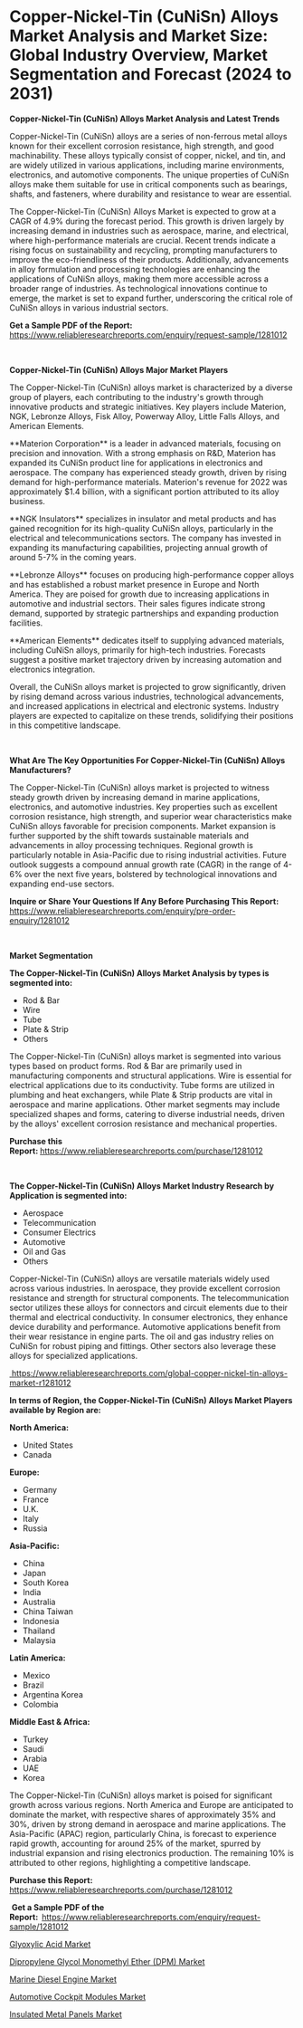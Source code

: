 <p><h1>Copper-Nickel-Tin (CuNiSn) Alloys Market Analysis and Market Size: Global Industry Overview, Market Segmentation and Forecast (2024 to 2031)</h1></p><p><strong>Copper-Nickel-Tin (CuNiSn) Alloys Market Analysis and Latest Trends</strong></p>
<p><p>Copper-Nickel-Tin (CuNiSn) alloys are a series of non-ferrous metal alloys known for their excellent corrosion resistance, high strength, and good machinability. These alloys typically consist of copper, nickel, and tin, and are widely utilized in various applications, including marine environments, electronics, and automotive components. The unique properties of CuNiSn alloys make them suitable for use in critical components such as bearings, shafts, and fasteners, where durability and resistance to wear are essential.</p><p>The Copper-Nickel-Tin (CuNiSn) Alloys Market is expected to grow at a CAGR of 4.9% during the forecast period. This growth is driven largely by increasing demand in industries such as aerospace, marine, and electrical, where high-performance materials are crucial. Recent trends indicate a rising focus on sustainability and recycling, prompting manufacturers to improve the eco-friendliness of their products. Additionally, advancements in alloy formulation and processing technologies are enhancing the applications of CuNiSn alloys, making them more accessible across a broader range of industries. As technological innovations continue to emerge, the market is set to expand further, underscoring the critical role of CuNiSn alloys in various industrial sectors.</p></p>
<p><strong>Get a Sample PDF of the Report:&nbsp;</strong> <a href="https://www.reliableresearchreports.com/enquiry/request-sample/1281012?utm_campaign=113&utm_medium=2&utm_source=Github&utm_content=ia&utm_term=16122024&utm_id=copper-nickel-tin-cunisn-alloys">https://www.reliableresearchreports.com/enquiry/request-sample/1281012</a></p>
<p>&nbsp;</p>
<p><strong>Copper-Nickel-Tin (CuNiSn) Alloys Major Market Players</strong></p>
<p><p>The Copper-Nickel-Tin (CuNiSn) alloys market is characterized by a diverse group of players, each contributing to the industry's growth through innovative products and strategic initiatives. Key players include Materion, NGK, Lebronze Alloys, Fisk Alloy, Powerway Alloy, Little Falls Alloys, and American Elements.</p><p>**Materion Corporation** is a leader in advanced materials, focusing on precision and innovation. With a strong emphasis on R&D, Materion has expanded its CuNiSn product line for applications in electronics and aerospace. The company has experienced steady growth, driven by rising demand for high-performance materials. Materion's revenue for 2022 was approximately $1.4 billion, with a significant portion attributed to its alloy business.</p><p>**NGK Insulators** specializes in insulator and metal products and has gained recognition for its high-quality CuNiSn alloys, particularly in the electrical and telecommunications sectors. The company has invested in expanding its manufacturing capabilities, projecting annual growth of around 5-7% in the coming years.</p><p>**Lebronze Alloys** focuses on producing high-performance copper alloys and has established a robust market presence in Europe and North America. They are poised for growth due to increasing applications in automotive and industrial sectors. Their sales figures indicate strong demand, supported by strategic partnerships and expanding production facilities.</p><p>**American Elements** dedicates itself to supplying advanced materials, including CuNiSn alloys, primarily for high-tech industries. Forecasts suggest a positive market trajectory driven by increasing automation and electronics integration.</p><p>Overall, the CuNiSn alloys market is projected to grow significantly, driven by rising demand across various industries, technological advancements, and increased applications in electrical and electronic systems. Industry players are expected to capitalize on these trends, solidifying their positions in this competitive landscape.</p></p>
<p>&nbsp;</p>
<p><strong>What Are The Key Opportunities For Copper-Nickel-Tin (CuNiSn) Alloys Manufacturers?</strong></p>
<p><p>The Copper-Nickel-Tin (CuNiSn) alloys market is projected to witness steady growth driven by increasing demand in marine applications, electronics, and automotive industries. Key properties such as excellent corrosion resistance, high strength, and superior wear characteristics make CuNiSn alloys favorable for precision components. Market expansion is further supported by the shift towards sustainable materials and advancements in alloy processing techniques. Regional growth is particularly notable in Asia-Pacific due to rising industrial activities. Future outlook suggests a compound annual growth rate (CAGR) in the range of 4-6% over the next five years, bolstered by technological innovations and expanding end-use sectors.</p></p>
<p><strong>Inquire or Share Your Questions If Any Before Purchasing This Report:</strong> <a href="https://www.reliableresearchreports.com/enquiry/pre-order-enquiry/1281012?utm_campaign=113&utm_medium=2&utm_source=Github&utm_content=ia&utm_term=16122024&utm_id=copper-nickel-tin-cunisn-alloys">https://www.reliableresearchreports.com/enquiry/pre-order-enquiry/1281012</a></p>
<p>&nbsp;</p>
<p><strong>Market Segmentation</strong></p>
<p><strong>The Copper-Nickel-Tin (CuNiSn) Alloys Market Analysis by types is segmented into:</strong></p>
<p><ul><li>Rod & Bar</li><li>Wire</li><li>Tube</li><li>Plate & Strip</li><li>Others</li></ul></p>
<p><p>The Copper-Nickel-Tin (CuNiSn) alloys market is segmented into various types based on product forms. Rod & Bar are primarily used in manufacturing components and structural applications. Wire is essential for electrical applications due to its conductivity. Tube forms are utilized in plumbing and heat exchangers, while Plate & Strip products are vital in aerospace and marine applications. Other market segments may include specialized shapes and forms, catering to diverse industrial needs, driven by the alloys' excellent corrosion resistance and mechanical properties.</p></p>
<p><strong>Purchase this Report:&nbsp;</strong><a href="https://www.reliableresearchreports.com/purchase/1281012?utm_campaign=113&utm_medium=2&utm_source=Github&utm_content=ia&utm_term=16122024&utm_id=copper-nickel-tin-cunisn-alloys">https://www.reliableresearchreports.com/purchase/1281012</a></p>
<p>&nbsp;</p>
<p><strong>The Copper-Nickel-Tin (CuNiSn) Alloys Market Industry Research by Application is segmented into:</strong></p>
<p><ul><li>Aerospace</li><li>Telecommunication</li><li>Consumer Electrics</li><li>Automotive</li><li>Oil and Gas</li><li>Others</li></ul></p>
<p><p>Copper-Nickel-Tin (CuNiSn) alloys are versatile materials widely used across various industries. In aerospace, they provide excellent corrosion resistance and strength for structural components. The telecommunication sector utilizes these alloys for connectors and circuit elements due to their thermal and electrical conductivity. In consumer electronics, they enhance device durability and performance. Automotive applications benefit from their wear resistance in engine parts. The oil and gas industry relies on CuNiSn for robust piping and fittings. Other sectors also leverage these alloys for specialized applications.</p></p>
<p><a href="https://www.reliableresearchreports.com/global-copper-nickel-tin-alloys-market-r1281012?utm_campaign=113&utm_medium=2&utm_source=Github&utm_content=ia&utm_term=16122024&utm_id=copper-nickel-tin-cunisn-alloys">&nbsp;https://www.reliableresearchreports.com/global-copper-nickel-tin-alloys-market-r1281012</a></p>
<p><strong>In terms of Region, the Copper-Nickel-Tin (CuNiSn) Alloys Market Players available by Region are:</strong></p>
<p>
    <p> <strong> North America: </strong>
        <ul>
            <li>United States</li>
            <li>Canada</li>
        </ul>
        </p> 
    <p> <strong> Europe: </strong>
        <ul>
            <li>Germany</li>
            <li>France</li>
            <li>U.K.</li>
            <li>Italy</li>
            <li>Russia</li>
        </ul>
        </p> 
    <p> <strong> Asia-Pacific: </strong>
        <ul>
            <li>China</li>
            <li>Japan</li>
            <li>South Korea</li>
            <li>India</li>
            <li>Australia</li>
            <li>China Taiwan</li>
            <li>Indonesia</li>
            <li>Thailand</li>
            <li>Malaysia</li>
        </ul>
        </p> 
    <p> <strong> Latin America: </strong>
        <ul>
            <li>Mexico</li>
            <li>Brazil</li>
            <li>Argentina Korea</li>
            <li>Colombia</li>
        </ul>
        </p> 
    <p> <strong> Middle East & Africa: </strong>
        <ul>
            <li>Turkey</li>
            <li>Saudi</li>
            <li>Arabia</li>
            <li>UAE</li>
            <li>Korea</li>
        </ul>
    </p>
    </p>
<p><p>The Copper-Nickel-Tin (CuNiSn) alloys market is poised for significant growth across various regions. North America and Europe are anticipated to dominate the market, with respective shares of approximately 35% and 30%, driven by strong demand in aerospace and marine applications. The Asia-Pacific (APAC) region, particularly China, is forecast to experience rapid growth, accounting for around 25% of the market, spurred by industrial expansion and rising electronics production. The remaining 10% is attributed to other regions, highlighting a competitive landscape.</p></p>
<p><strong>Purchase this Report: </strong><a href="https://www.reliableresearchreports.com/purchase/1281012?utm_campaign=113&utm_medium=2&utm_source=Github&utm_content=ia&utm_term=16122024&utm_id=copper-nickel-tin-cunisn-alloys">https://www.reliableresearchreports.com/purchase/1281012</a></p>
<p>&nbsp;<strong>Get a Sample PDF of the Report:&nbsp;&nbsp;</strong><a href="https://www.reliableresearchreports.com/enquiry/request-sample/1281012?utm_campaign=113&utm_medium=2&utm_source=Github&utm_content=ia&utm_term=16122024&utm_id=copper-nickel-tin-cunisn-alloys">https://www.reliableresearchreports.com/enquiry/request-sample/1281012</a></p>
<p><strong></strong></p>
<p><p><a href="https://www.linkedin.com/pulse/scope-trends-glyoxylic-acid-market-latest-dynamics-future-predictions-4ibve?utm_campaign=113&utm_medium=2&utm_source=Github&utm_content=ia&utm_term=16122024&utm_id=copper-nickel-tin-cunisn-alloys">Glyoxylic Acid Market</a></p><p><a href="https://github.com/BellAuer/Market-Research-Report-List-1/blob/main/dipropylene-glycol-monomethyl-ether-dpm-market.md?utm_campaign=113&utm_medium=2&utm_source=Github&utm_content=ia&utm_term=16122024&utm_id=copper-nickel-tin-cunisn-alloys">Dipropylene Glycol Monomethyl Ether (DPM) Market</a></p><p><a href="https://www.linkedin.com/pulse/growth-rate-size-marine-diesel-engine-market-anextraordinary-q1vdf?utm_campaign=113&utm_medium=2&utm_source=Github&utm_content=ia&utm_term=16122024&utm_id=copper-nickel-tin-cunisn-alloys">Marine Diesel Engine Market</a></p><p><a href="https://github.com/SamiaChowdhury801/Market-Research-Report-List-1/blob/main/automotive-cockpit-modules-market.md?utm_campaign=113&utm_medium=2&utm_source=Github&utm_content=ia&utm_term=16122024&utm_id=copper-nickel-tin-cunisn-alloys">Automotive Cockpit Modules Market</a></p><p><a href="https://www.linkedin.com/pulse/insulated-metal-panels-market-analysis-sizetrends-size-forecast-ztroe?utm_campaign=113&utm_medium=2&utm_source=Github&utm_content=ia&utm_term=16122024&utm_id=copper-nickel-tin-cunisn-alloys">Insulated Metal Panels Market</a></p></p>